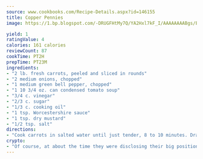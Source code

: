 ```yaml
---
source: www.cookbooks.com/Recipe-Details.aspx?id=146155
title: Copper Pennies
image: https://1.bp.blogspot.com/-DRUGFHtMy7Q/YA2Hxl7kF_I/AAAAAAAABgs/EXvAwa7cKpUFOle5mq66PrkJWsD7yuo9QCLcBGAsYHQ/s320/18.png

yield: 1
ratingValue: 4
calories: 161 calories
reviewCount: 87
cookTime: PT2H
prepTime: PT23M
ingredients:
- "2 lb. fresh carrots, peeled and sliced in rounds"
- "2 medium onions, chopped"
- "1 medium green bell pepper, chopped"
- "1 10 3/4 oz. can condensed tomato soup"
- "3/4 c. vinegar"
- "2/3 c. sugar"
- "1/3 c. cooking oil"
- "1 tsp. Worcestershire sauce"
- "1 tsp. dry mustard"
- "1/2 tsp. salt"
directions:
- "Cook carrots in salted water until just tender, 8 to 10 minutes. Drain. Combine with onion and bell pepper."
crypto:
- "Of course, at about the time they were disclosing their big position, Bitcoin started to crash."
---
```

